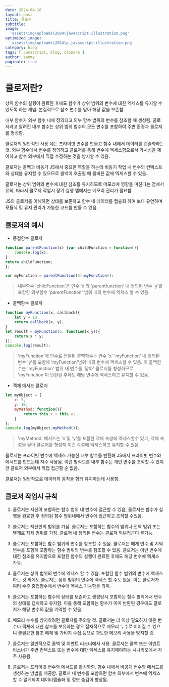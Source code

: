 ```yaml
---
date: 2024-04-10
layout: post
title: 클로저
subtitle:  
image: 
  'assets\img\uploads\2024\javascript-illustration.png'
optimized_image:    
  'assets\img\uploads\2024\p_javascript-illustration.png'
category: blog
tags: [ Javascript, blog, closure ]
author: sammy
paginate: true
---
```


# 클로저란?
상위 함수의 실행이 완료된 후에도 함수가 상위 범위의 변수에 대한 엑세스를 유지할 수 있도록 하는 개념.
본질적으로 참조 변수를 닫아 해당 값을 보존함.

내부 함수가 외부 함수 내에 정의되고 외부 함수 범위의 변수를 참조할 때 생성됨. 
클로저라고 알려진 내부 함수는 상위 범위 함수의 모든 변수를 포함하여 주변 환경과 클로저를 형성함.

클로저의 일반적인 사용 예는 프라이빗 변수를 만들고 함수 내에서 데이터를 캡슐화하는것. 외부 함수에서 변수를 정의하고 클로저를 통해 변수에 엑세스함으로서 가시성을 제어하고 함수 외부에서 직접 수정하는 것을 방지할 수 있음.

클로저는 콜백과 비동기 JS에서 중요한 역할을 하는데 비동기 작업 내 변수의 컨텍스트와 상태를 유지할 수 있으므로 콜백이 호출될 때 올바른 값에 엑세스할 수 있음.

클로저는 상위 범위의 변수에 대한 참조를 유지하므로 메모리에 영향을 미친다는 점에서 유의, 따라서 클로저 작업시 장기 실행 앱에서는 메모리 관리가 필요함.

JS의 클로저를 이해하면 상태를 보존하고 함수 내 데이터를 캡슐화 하여 보다 유연하며 모듈식 및 유지 관리가 가능한 코드를 만들 수 있음.

## 클로저의 예시

* 중첩함수 클로저
```js
function parentFunction(x) {var childFunction = function(){
    console.log(x);
}
return childFunction;
};

var myFunction = parentFunction(5);myFunction();
```
> 내부함수 'childFunction'은 인수 'x'와 'parentfunction' 내 정의된 변수 'y'를 포함한 외부함수 'parentFunction' 범위 내의 변수에 엑세스 할 수 있음.

* 콜백함수 클로저
```js
function myFunction(x, callback){
    let y = 10;
    return callback(x, y);
}
let result = myFunction(5, function(x,y)){
    return x * y;
});
console.log(result);
```
> 'myFunction'에 인수로 전달된 콜백함수는 변수 'x' 'myFunction' 내 정의된 변수 'y'를 포함해 'myFunction'범위 내의 변수에 엑세스할 수 있음. 이 콜백함수는 'myFunction' 범위 내 변수를 '닫아' 클로저를 형성하므로 'myFunction'이 반환된 후에도 해당 변수에 엑세스하고 유지할 수 있음.

* 객체 메서드 클로저
```js
let myObject = {
    x: 5,
    y: 10,
    myMethod: function(){
        return this.x + this.y;
    }
};
console.log(myObject.myMethod());
```
> 'myMethod' 메서드는 'x'및 'y'를 포함한 객체 속성에 엑세스할수 있고, 객체 속성을 닫아 클로저를 형성해 이런 속성에 엑세스하고 유지할 수 있음.

클로저는 프라이빗 변수에 엑세스 가능한 내부 함수를 반환해 JS에서 프라이빗 변수와 메서드를 만드는데 자주 사용됨. 이런 방식으론 내부 함수는 개인 변수를 조작할 수 있지만 클로저 외부에서 직접 접근할 순 없음.

클로저는 일반적으로 데이터와 동작을 함께 유지하는데 사용함.

## 클로저 작업시 규칙

1. 클로저는 자신이 포함하는 함수 범위 내 변수에 접근할 수 있음, 클로저는 함수가 실행을 완료한 후 정의된 함수 범위내에서 변수에 접근하고 조작할 수있음.

2. 클로저는 자신만의 범위를 가짐. 클로저는 포함하는 함수의 범위나 전역 범위 또는 별개로 자체 범위를 가짐. 클로저 내 정의된 변수는 클로저 외부접근이 불가능.

3. 클로저는 포함하는 함수 범위의 변수를 참조할 수 있음. 클로저는 매개 변수 및 지역 변수를 포함해 포함하는 함수 범위의 변수를 참조할 수 있음. 클로저는 이런 변수에 대한 참조를 유지함으로 포함된 함수의 실행이 완료된 후에도 해당 변수에 엑세스 가능.

4. 클로저는 상위 범위의 변수에 엑세스 할 수 있음. 포함된 함수 범위의 변수에 엑세스하는 것 외에도 클로저는 상위 범위의 변수에 엑세스 할 수도 있음. 이는 클로저가 여러 수준 중첩함수에서 변수에 엑세스 가능함을 의미.

5. 클로저는 포함하는 함수의 상태를 보존하고 생성당시 포함하는 함수 범위에서 변수의 상태를 캡처하고 유지함. 이를 통해 포함하는 함수가 이미 반환된 경우에도 클로저가 해당 변수의 값을 기억할 수 있음.

6. 메모리 누수를 방지하려면 클로저를 주의할 것. 클로저는 더 이상 필요하지 않은 변수나 객체에 대한 참조를 보유하는 경우 잠재적으로 메모리 누수로 이어질 수 있으니 불필요한 참조 해제 및 가비지 수집 등으로 과도한 메모리 사용을 방지할 것.

7. 클로저는 일반적으로 콜백 및 이벤트 리스너에서 사용. 클로저는 콜백 또는 이벤트 리스너가 주변 컨텍스트 또는 변수에 대한 엑세스를 유지해야하는 시나리오에서 자주 사용됨. 

8. 클로저는 프라이빗 변수와 메서드를 활성화함. 함수 내에서 비공개 변수와 메서드를 생성하는 방법을 제공함. 클로저 내 변수를 포함하면 함수 외부에서 변수에 엑세스할 수 없게되여 데이터캡슐화 및 정보 숨김이 향상됨.